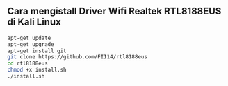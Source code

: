 ## Cara mengistall Driver Wifi Realtek RTL8188EUS di Kali Linux
```sh
apt-get update
apt-get upgrade 
apt-get install git
git clone https://github.com/FII14/rtl8188eus
cd rtl8188eus
chmod +x install.sh
./install.sh
```
